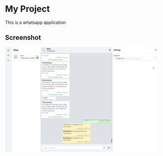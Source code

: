 # My Project

This is a whatsapp application

## Screenshot

![Screenshot of the Application](screenshots/app.png)

